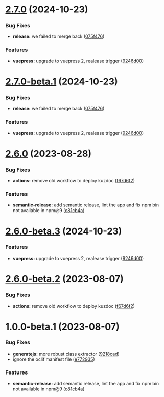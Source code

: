 # [2.7.0](https://github.com/kuzzleio/kuzdoc/compare/v2.6.0...v2.7.0) (2024-10-23)


### Bug Fixes

* **release:** we failed to merge back ([075f476](https://github.com/kuzzleio/kuzdoc/commit/075f4767d902ae228b7396351cdca6b60855a317))


### Features

* **vuepress:** upgrade to vuepress 2, realease trigger ([9246d00](https://github.com/kuzzleio/kuzdoc/commit/9246d002efe60f27178b97a01e4b62472bfd0fca))

# [2.7.0-beta.1](https://github.com/kuzzleio/kuzdoc/compare/v2.6.0...v2.7.0-beta.1) (2024-10-23)


### Bug Fixes

* **release:** we failed to merge back ([075f476](https://github.com/kuzzleio/kuzdoc/commit/075f4767d902ae228b7396351cdca6b60855a317))


### Features

* **vuepress:** upgrade to vuepress 2, realease trigger ([9246d00](https://github.com/kuzzleio/kuzdoc/commit/9246d002efe60f27178b97a01e4b62472bfd0fca))

# [2.6.0](https://github.com/kuzzleio/kuzdoc/compare/v2.5.4...v2.6.0) (2023-08-28)

### Bug Fixes

* **actions:** remove old workflow to deploy kuzdoc ([f67d6f2](https://github.com/kuzzleio/kuzdoc/commit/f67d6f2602dff495c32857dd6f384e2755d8bcd3))


### Features


* **semantic-release:** add semantic release, lint the app and fix npm bin not available in npm@9 ([c81cb4a](https://github.com/kuzzleio/kuzdoc/commit/c81cb4ac401243c4cccde537626c7cb98cd9d22e))

# [2.6.0-beta.3](https://github.com/kuzzleio/kuzdoc/compare/v2.6.0-beta.2...v2.6.0-beta.3) (2024-10-23)


### Features

* **vuepress:** upgrade to vuepress 2, realease trigger ([9246d00](https://github.com/kuzzleio/kuzdoc/commit/9246d002efe60f27178b97a01e4b62472bfd0fca))


# [2.6.0-beta.2](https://github.com/kuzzleio/kuzdoc/compare/v2.6.0-beta.1...v2.6.0-beta.2) (2023-08-07)


### Bug Fixes

* **actions:** remove old workflow to deploy kuzdoc ([f67d6f2](https://github.com/kuzzleio/kuzdoc/commit/f67d6f2602dff495c32857dd6f384e2755d8bcd3))

# 1.0.0-beta.1 (2023-08-07)


### Bug Fixes

* **generatejs:** more robust class extractor ([9218cad](https://github.com/kuzzleio/kuzdoc/commit/9218cad1c2fa69dc60626aaed10f8765fb474213))
* ignore the oclif manifest file ([e772935](https://github.com/kuzzleio/kuzdoc/commit/e772935c2ffc3ffc553701708f44783638244b4b))


### Features

* **semantic-release:** add semantic release, lint the app and fix npm bin not available in npm@9 ([c81cb4a](https://github.com/kuzzleio/kuzdoc/commit/c81cb4ac401243c4cccde537626c7cb98cd9d22e))
